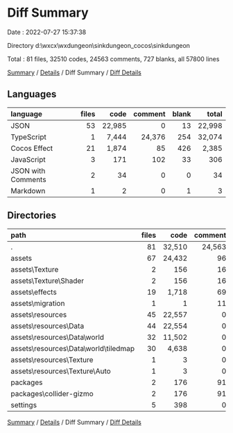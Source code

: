 # Diff Summary

Date : 2022-07-27 15:37:38

Directory d:\\wxcx\\wxdungeon\\sinkdungeon_cocos\\sinkdungeon

Total : 81 files,  32510 codes, 24563 comments, 727 blanks, all 57800 lines

[Summary](results.md) / [Details](details.md) / Diff Summary / [Diff Details](diff-details.md)

## Languages
| language | files | code | comment | blank | total |
| :--- | ---: | ---: | ---: | ---: | ---: |
| JSON | 53 | 22,985 | 0 | 13 | 22,998 |
| TypeScript | 1 | 7,444 | 24,376 | 254 | 32,074 |
| Cocos Effect | 21 | 1,874 | 85 | 426 | 2,385 |
| JavaScript | 3 | 171 | 102 | 33 | 306 |
| JSON with Comments | 2 | 34 | 0 | 0 | 34 |
| Markdown | 1 | 2 | 0 | 1 | 3 |

## Directories
| path | files | code | comment | blank | total |
| :--- | ---: | ---: | ---: | ---: | ---: |
| . | 81 | 32,510 | 24,563 | 727 | 57,800 |
| assets | 67 | 24,432 | 96 | 437 | 24,965 |
| assets\\Texture | 2 | 156 | 16 | 51 | 223 |
| assets\\Texture\\Shader | 2 | 156 | 16 | 51 | 223 |
| assets\\effects | 19 | 1,718 | 69 | 375 | 2,162 |
| assets\\migration | 1 | 1 | 11 | 2 | 14 |
| assets\\resources | 45 | 22,557 | 0 | 9 | 22,566 |
| assets\\resources\\Data | 44 | 22,554 | 0 | 9 | 22,563 |
| assets\\resources\\Data\\world | 32 | 11,502 | 0 | 1 | 11,503 |
| assets\\resources\\Data\\world\\tiledmap | 30 | 4,638 | 0 | 1 | 4,639 |
| assets\\resources\\Texture | 1 | 3 | 0 | 0 | 3 |
| assets\\resources\\Texture\\Auto | 1 | 3 | 0 | 0 | 3 |
| packages | 2 | 176 | 91 | 31 | 298 |
| packages\\collider-gizmo | 2 | 176 | 91 | 31 | 298 |
| settings | 5 | 398 | 0 | 3 | 401 |

[Summary](results.md) / [Details](details.md) / Diff Summary / [Diff Details](diff-details.md)